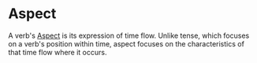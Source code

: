 # Aspect

A verb's [Aspect](https://en.wikipedia.org/wiki/Grammatical_aspect) is its expression of time flow. Unlike tense, which focuses on a verb's position within time, aspect focuses on the characteristics of that time flow where it occurs.
